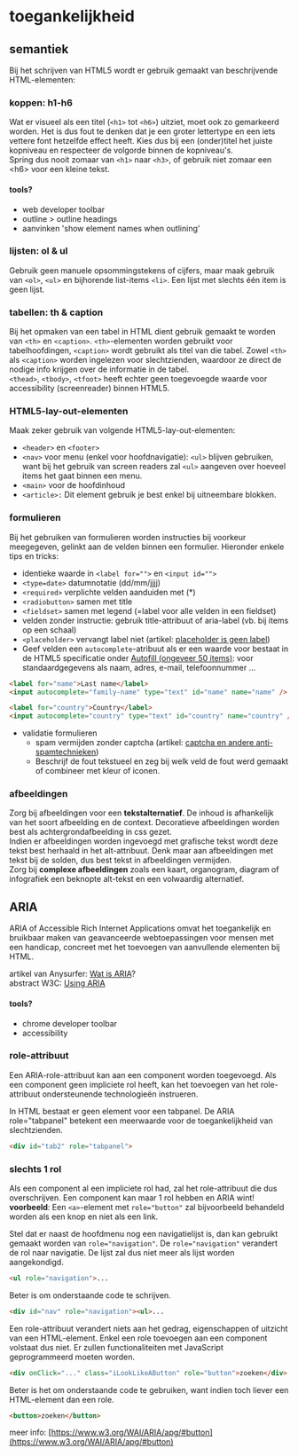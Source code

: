 # toegankelijkheid

## semantiek

Bij het schrijven van HTML5 wordt er gebruik gemaakt van beschrijvende HTML-elementen:

### koppen: h1-h6

Wat er visueel als een titel (`<h1>` tot `<h6>`) uitziet, moet ook zo gemarkeerd worden. Het is dus fout te denken dat je een groter lettertype en een iets vettere font hetzelfde effect heeft. Kies dus bij een (onder)titel het juiste kopniveau en respecteer de volgorde binnen de kopniveau's.\
Spring dus nooit zomaar van `<h1>` naar `<h3>`, of gebruik niet zomaar een \<h6> voor een kleine tekst.

#### tools?

* web developer toolbar
* outline > outline headings
* aanvinken 'show element names when outlining'

### lijsten: ol & ul

Gebruik geen manuele opsommingstekens of cijfers, maar maak gebruik van `<ol>`, `<ul>` en bijhorende list-items `<li>`. Een lijst met slechts één item is geen lijst.

### tabellen: th & caption

Bij het opmaken van een tabel in HTML dient gebruik gemaakt te worden van `<th>` en `<caption>`. `<th>`-elementen worden gebruikt voor tabelhoofdingen, `<caption>` wordt gebruikt als titel van die tabel. Zowel `<th>` als `<caption>` worden ingelezen voor slechtzienden, waardoor ze direct de nodige info krijgen over de informatie in de tabel.\
`<thead>`, `<tbody>`, `<tfoot>` heeft echter geen toegevoegde waarde voor accessibility (screenreader) binnen HTML5.

### HTML5-lay-out-elementen

Maak zeker gebruik van volgende HTML5-lay-out-elementen:

* `<header>` en `<footer>`
* `<nav>` voor menu (enkel voor hoofdnavigatie): `<ul>` blijven gebruiken, want bij het gebruik van screen readers zal `<ul>` aangeven over hoeveel items het gaat binnen een menu.
* `<main>` voor de hoofdinhoud
* `<article>:` Dit element gebruik je best enkel bij uitneembare blokken.

### formulieren

Bij het gebruiken van formulieren worden instructies bij voorkeur meegegeven, gelinkt aan de velden binnen een formulier. Hieronder enkele tips en tricks:

* identieke waarde in `<label for="">` en `<input id="">`
* `<type=date>` datumnotatie (dd/mm/jjjj)
* `<required>` verplichte velden aanduiden met (\*)
* `<radiobutton>` samen met title
* `<fieldset>` samen met legend (=label voor alle velden in een fieldset)
* velden zonder instructie: gebruik title-attribuut of aria-label (vb. bij items op een schaal)
* `<placeholder>` vervangt label niet (artikel: [placeholder is geen label](https://www.anysurfer.be/nl/blog/detail/placeholder-is-geen-label))
* Geef velden een `autocomplete`-atribuut als er een waarde voor bestaat in de HTML5 specificatie onder [Autofill (ongeveer 50 items)](https://html.spec.whatwg.org/multipage/forms.html#sec-autofill): voor standaardgegevens als naam, adres, e-mail, telefoonnummer ...

```html
<label for="name">Last name</label>
<input autocomplete="family-name" type="text" id="name" name="name" />
```

```html
<label for="country">Country</label>
<input autocomplete="country" type="text" id="country" name="country" />
```

* validatie formulieren
  * spam vermijden zonder captcha (artikel: [captcha en andere anti-spamtechnieken](https://www.anysurfer.be/nl/documentatie/artikels/detail/captcha))
  * Beschrijf de fout tekstueel en zeg bij welk veld de fout werd gemaakt of combineer met kleur of iconen.

### afbeeldingen

Zorg bij afbeeldingen voor een **tekstalternatief**. De inhoud is afhankelijk van het soort afbeelding en de context. Decoratieve afbeeldingen worden best als achtergrondafbeelding in css gezet.\
Indien er afbeeldingen worden ingevoegd met grafische tekst wordt deze tekst best herhaald in het alt-attribuut. Denk maar aan afbeeldingen met tekst bij de solden, dus best tekst in afbeeldingen vermijden.\
Zorg bij **complexe afbeeldingen** zoals een kaart, organogram, diagram of infografiek een beknopte alt-tekst en een volwaardig alternatief.

## ARIA

ARIA of Accessible Rich Internet Applications omvat het toegankelijk en bruikbaar maken van geavanceerde webtoepassingen voor mensen met een handicap, concreet met het toevoegen van aanvullende elementen bij HTML.

artikel van Anysurfer: [Wat is ARIA](https://www.anysurfer.be/nl/documentatie/artikels/detail/wat-is-aria)?\
abstract W3C: [Using ARIA](https://w3c.github.io/using-aria/)

#### tools?

* chrome developer toolbar
* accessibility

### role-attribuut

Een ARIA-role-attribuut kan aan een component worden toegevoegd. Als een component geen impliciete rol heeft, kan het toevoegen van het role-attribuut ondersteunende technologieën instrueren.

In HTML bestaat er geen element voor een tabpanel. De ARIA role="tabpanel" betekent een meerwaarde voor de toegankelijkheid van slechtzienden.

```html
<div id="tab2" role="tabpanel">
```

### slechts 1 rol

Als een component al een impliciete rol had, zal het role-attribuut die dus overschrijven. Een component kan maar 1 rol hebben en ARIA wint!\
**voorbeeld**: Een `<a>`-element met `role="button"` zal bijvoorbeeld behandeld worden als een knop en niet als een link.

Stel dat er naast de hoofdmenu nog een navigatielijst is, dan kan gebruikt gemaakt worden van `role="navigation"`. De `role="navigation"` verandert de rol naar navigatie. De lijst zal dus niet meer als lijst worden aangekondigd.

```html
<ul role="navigation">...
```

Beter is om onderstaande code te schrijven.

```html
<div id="nav" role="navigation"><ul>...
```

Een role-attribuut verandert niets aan het gedrag, eigenschappen of uitzicht van een HTML-element. Enkel een role toevoegen aan een component volstaat dus niet. Er zullen functionaliteiten met JavaScript geprogrammeerd moeten worden.

```html
<div onClick="..." class="iLookLikeAButton" role="button">zoeken</div>
```

Beter is het om onderstaande code te gebruiken, want indien toch liever een HTML-element dan een role.

```html
<button>zoeken</button>
```

meer info: [https://www.w3.org/WAI/ARIA/apg/#button](https://www.w3.org/WAI/ARIA/apg/#button)
